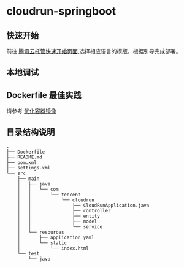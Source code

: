 # cloudrun-springboot

## 快速开始

前往 [腾讯云托管快速开始页面](https://tcb.cloud.tencent.com/dev?envId=lowcode-9gms1m53798f7294#/platform-run),选择相应语言的模版，根据引导完成部署。

## 本地调试

## Dockerfile 最佳实践

请参考 [优化容器镜像](https://docs.cloudbase.net/run/develop/image-optimization)

## 目录结构说明

```
.
├── Dockerfile
├── README.md
├── pom.xml
├── settings.xml
└── src
    ├── main
    │   ├── java
    │   │   └── com
    │   │       └── tencent
    │   │           └── cloudrun
    │   │               ├── CloudRunApplication.java
    │   │               ├── controller
    │   │               ├── entity
    │   │               ├── model
    │   │               └── service
    │   └── resources
    │       ├── application.yaml
    │       └── static
    │           └── index.html
    └── test
        └── java
```